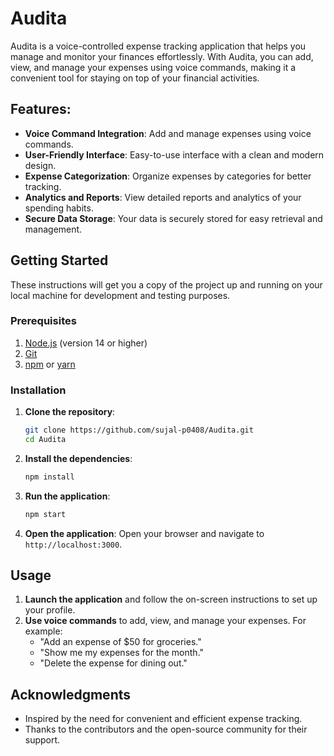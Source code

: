 # Audita
Audita is a voice-controlled expense tracking application that helps you manage and monitor your finances effortlessly. With Audita, you can add, view, and manage your expenses using voice commands, making it a convenient tool for staying on top of your financial activities.


## Features:
- **Voice Command Integration**: Add and manage expenses using voice commands.
- **User-Friendly Interface**: Easy-to-use interface with a clean and modern design.
- **Expense Categorization**: Organize expenses by categories for better tracking.
- **Analytics and Reports**: View detailed reports and analytics of your spending habits.
- **Secure Data Storage**: Your data is securely stored for easy retrieval and management.


## Getting Started
These instructions will get you a copy of the project up and running on your local machine for development and testing purposes.

### Prerequisites
1. [Node.js](https://nodejs.org/en/download/) (version 14 or higher)
2. [Git](https://git-scm.com/downloads)
3. [npm](https://www.npmjs.com/get-npm) or [yarn](https://classic.yarnpkg.com/en/docs/install/)

### Installation

1. **Clone the repository**:
    ```sh
    git clone https://github.com/sujal-p0408/Audita.git
    cd Audita
    ```

2. **Install the dependencies**:
    ```sh
    npm install
    ```

3. **Run the application**:
    ```sh
    npm start
    ```

4. **Open the application**: Open your browser and navigate to `http://localhost:3000`.


## Usage
1. **Launch the application** and follow the on-screen instructions to set up your profile.
2. **Use voice commands** to add, view, and manage your expenses. For example:
    - "Add an expense of $50 for groceries."
    - "Show me my expenses for the month."
    - "Delete the expense for dining out."

## Acknowledgments
- Inspired by the need for convenient and efficient expense tracking.
- Thanks to the contributors and the open-source community for their support.
